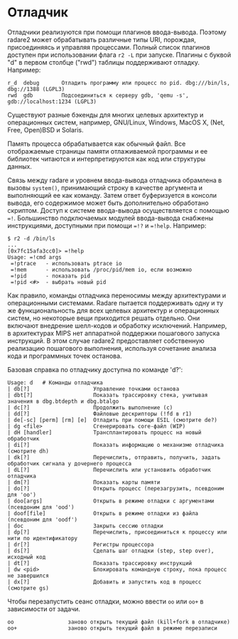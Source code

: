 # Отладчик

Отладчики реализуются при помощи плагинов ввода-вывода. Поэтому radare2 может обрабатывать различные типы URI, порождая, присоединяясь и управляя процессами. Полный список плагинов доступен при использовании флага `r2 -L` при запуске. Плагины с буквой  "d" в первом столбце ("rwd") таблицы поддерживают отладку. Например:

```
r_d  debug       Отладить программу или процесс по pid. dbg:///bin/ls, dbg://1388 (LGPL3)
rwd  gdb         Подсоединиться к серверу gdb, 'qemu -s', gdb://localhost:1234 (LGPL3)
```

Существуют разные бэкенды для многих целевых архитектур и операционных систем, например, GNU/Linux, Windows, MacOS X, (Net, Free, Open)BSD и Solaris.

Память процесса обрабатывается как обычный файл. Все отображаемые страницы памяти отлаживаемой программы и ее библиотек читаются и интерпретируются как код или структуры данных.

Связь между radare и уровнем ввода-вывода отладчика обрамлена в вызовы `system()`, принимающий строку в качестве аргумента и выполняющий ее как команду. Затем ответ буферизуется в консоли вывода, его содержимое может быть дополнительно обработано скриптом. Доступ к системе ввода-вывода осуществляется с помощью `=!`. Большинство подключаемых модулей ввода-вывода снабжены инструкциями, доступными при помощи `=!?` и `=!help`. Например:

```
$ r2 -d /bin/ls
...
[0x7fc15afa3cc0]> =!help
Usage: =!cmd args
 =!ptrace   - использовать ptrace io
 =!mem      - использовать /proc/pid/mem io, если возможно
 =!pid      - показать pid
 =!pid <#>  - выбрать новый pid
```

Как правило, команды отладчика переносимы между архитектурами и операционными системами. Radare пытается поддерживать одну и ту же функциональность для всех целевых архитектур и операционных систем, но некоторые вещи приходится решать отдельно. Они включают внедрение шелл-кодов и обработку исключений. Например, в архитектурах MIPS нет аппаратной поддержки пошагового запуска инструкций. В этом случае radare2 предоставляет собственную реализацию пошагового выполнения, используя сочетание анализа кода и программных точек останова.

Базовая справка по отладчику доступна по команде 'd?':

```
Usage: d   # Команды отладчика
| db[?]                    Управление точками останова
| dbt[?]                   Показать трассировку стека, учитывая значения в dbg.btdepth и dbg.btalgo
| dc[?]                    Продолжить выполнение (c)
| dd[?]                    Файловые дескрипторы (!fd в r1)
| de[-sc] [perm] [rm] [e]  Отладить при помощи ESIL (смотрите de?)
| dg <file>                Сгенерировать core-файл (WIP)
| dH [handler]             Трансплантировать процесс на новый обработчик
| di[?]                    Показать информацию о механизме отладчика (смотрите dh)
| dk[?]                    Перечислить, отправить, получить, задать обработчик сигнала у дочернего процесса
| dL[?]                    Перечислить или установить обработчик отладчика
| dm[?]                    Показать карты памяти
| do[?]                    Открыть процесс (перезагрузить, псевдоним для 'oo')
| doo[args]                Открыть в режиме отладки с аргументами (псевдоним для 'ood')
| doof[file]               Открыть в режиме отладки из файла (псевдоним для 'oodf')
| doc                      Закрыть сессию отладки
| dp[?]                    Перечислить, присоединиться к процессу или нити по идентификатору
| dr[?]                    Регистры процессора
| ds[?]                    Сделать шаг отладки (step, step over), исходный код
| dt[?]                    Показать трассировку инструкций
| dw <pid>                 Блокировать командную строку, пока процесс не завершился
| dx[?]                    Добавить и запустить код в процесс (смотрите gs)
```

Чтобы перезапустить сеанс отладки, можно ввести `oo` или `оо+` в зависимости от задачи.

```
oo                 заново открыть текущий файл (kill+fork в отладчике)
oo+                заново открыть текущий файл в режиме перезаписи
```
